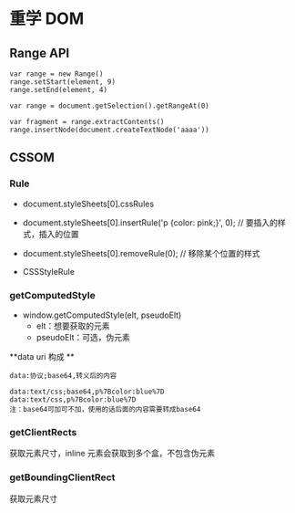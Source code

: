 # 重学 DOM

## Range API

```
var range = new Range()
range.setStart(element, 9)
range.setEnd(element, 4)

var range = document.getSelection().getRangeAt(0)

var fragment = range.extractContents()
range.insertNode(document.createTextNode('aaaa'))
```

## CSSOM

### Rule

- document.styleSheets[0].cssRules
- document.styleSheets[0].insertRule('p {color: pink;}', 0); // 要插入的样式，插入的位置
- document.styleSheets[0].removeRule(0); // 移除某个位置的样式

- CSSStyleRule

### getComputedStyle

- window.getComputedStyle(elt, pseudoElt)
  - elt：想要获取的元素
  - pseudoElt：可选，伪元素

**data uri 构成 **

```
data:协议;base64,转义后的内容

data:text/css;base64,p%7Bcolor:blue%7D
data:text/css,p%7Bcolor:blue%7D
注：base64可加可不加，使用的话后面的内容需要转成base64
```

### getClientRects

获取元素尺寸，inline 元素会获取到多个盒，不包含伪元素

### getBoundingClientRect

获取元素尺寸
